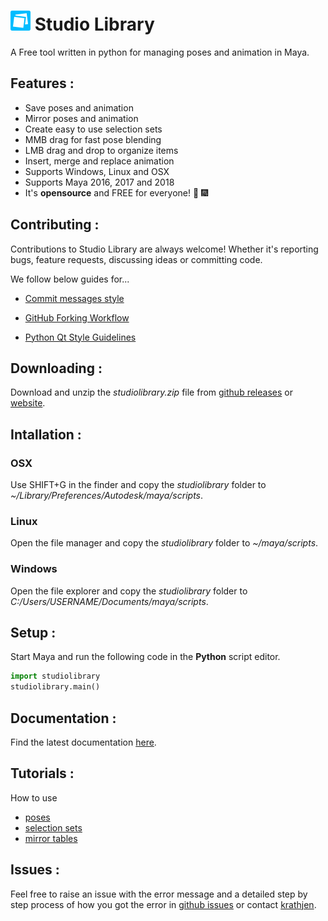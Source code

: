 
# ![logo](./resource/icons/icon_white_on_blue.png) Studio Library

A Free tool written in python for managing poses and animation in Maya.


## Features :

* Save poses and animation
* Mirror poses and animation
* Create easy to use selection sets
* MMB drag for fast pose blending
* LMB drag and drop to organize items
* Insert, merge and replace animation
* Supports Windows, Linux and OSX
* Supports Maya 2016, 2017 and 2018
* It's **opensource** and FREE for everyone! 🎉  🎆


## Contributing :

Contributions to Studio Library are always welcome! Whether it's reporting bugs, feature requests, discussing ideas or committing code.

We follow below guides for...

* [Commit messages style](https://github.com/erlang/otp/wiki/Writing-good-commit-messages)

* [GitHub Forking Workflow](https://gist.github.com/Chaser324/ce0505fbed06b947d962)

* [Python Qt Style Guidelines](http://bitesofcode.blogspot.co.uk/2011/10/pyqt-coding-style-guidelines.html)


## Downloading :

Download and unzip the *studiolibrary.zip* file from [github releases](https://github.com/krathjen/studiolibrary/releases) or [website](http://www.studiolibrary.com/download).


## Intallation :

### OSX
Use SHIFT+G in the finder and copy the *studiolibrary* folder to *~/Library/Preferences/Autodesk/maya/scripts*.

### Linux
Open the file manager and copy the *studiolibrary* folder to *~/maya/scripts*.

### Windows
Open the file explorer and copy the *studiolibrary* folder to *C:/Users/USERNAME/Documents/maya/scripts*.


## Setup : 

Start Maya and run the following code in the **Python** script editor.

```python
import studiolibrary
studiolibrary.main()
```

## Documentation : 

Find the latest documentation [here](https://drive.google.com/open?id=1v3A1YWEdJml_Qb7i8ITOrljqZaBISHYZCKUR9NJxGr8).

## Tutorials : 

How to use

* [poses](https://www.youtube.com/watch?v=lpaWrT7VXfM)
* [selection sets](https://www.youtube.com/watch?v=xejWubal_j8)
* [mirror tables](https://www.youtube.com/watch?v=kCv0XleJfjU&t=3s)

## Issues :

Feel free to raise an issue with the error message and a detailed step by step process of how you got the error in [github issues](https://github.com/krathjen/studiolibrary/issues/new) or contact [krathjen](http://www.studiolibrary.com/contact).